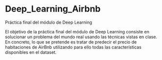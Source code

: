 # Deep_Learning_Airbnb

Práctica final del módulo de Deep Learning   

El objetivo de la práctica final del módulo de Deep Learning consiste en solucionar  un problema del mundo real usando las técnicas vistas en clase. En concreto, lo  que se pretende es tratar de predecir el precio de habitaciones de AirBnb  utilizando para ello todas las características disponibles en el dataset.   
